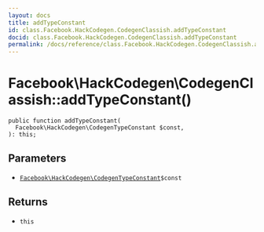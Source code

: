 ```yaml
---
layout: docs
title: addTypeConstant
id: class.Facebook.HackCodegen.CodegenClassish.addTypeConstant
docid: class.Facebook.HackCodegen.CodegenClassish.addTypeConstant
permalink: /docs/reference/class.Facebook.HackCodegen.CodegenClassish.addTypeConstant.md
---
```

# Facebook\\HackCodegen\\CodegenClassish::addTypeConstant()




``` Hack
public function addTypeConstant(
  Facebook\HackCodegen\CodegenTypeConstant $const,
): this;
```




## Parameters




* [` Facebook\HackCodegen\CodegenTypeConstant `](<class.Facebook.HackCodegen.CodegenTypeConstant.md>)`` $const ``




## Returns




- ` this `
